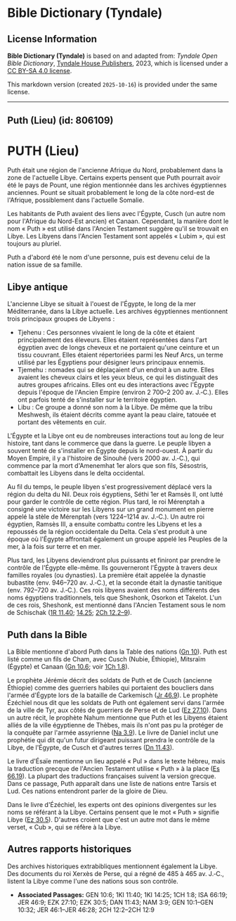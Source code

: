 # Bible Dictionary (Tyndale)

## License Information

**Bible Dictionary (Tyndale)** is based on and adapted from: _Tyndale Open Bible Dictionary_, [Tyndale House Publishers](https://tyndaleopenresources.com/), 2023, which is licensed under a [CC BY-SA 4.0 license](https://creativecommons.org/licenses/by-sa/4.0/legalcode.en).

This markdown version (created `2025-10-16`) is provided under the same license.



--------------------------------

## Puth (Lieu) (id: 806109)

PUTH (Lieu)
===========

Puth était une région de l'ancienne Afrique du Nord, probablement dans la zone de l'actuelle Libye. Certains experts pensent que Puth pourrait avoir été le pays de Pount, une région mentionnée dans les archives égyptiennes anciennes. Pount se situait probablement le long de la côte nord\-est de l'Afrique, possiblement dans l'actuelle Somalie.

Les habitants de Puth avaient des liens avec l'Égypte, Cusch (un autre nom pour l'Afrique du Nord\-Est ancien) et Canaan. Cependant, la manière dont le nom « Puth » est utilisé dans l'Ancien Testament suggère qu'il se trouvait en Libye. Les Libyens dans l'Ancien Testament sont appelés « Lubim », qui est toujours au pluriel.

Puth a d'abord été le nom d'une personne, puis est devenu celui de la nation issue de sa famille.

Libye antique
-------------

L'ancienne Libye se situait à l'ouest de l'Égypte, le long de la mer Méditerranée, dans la Libye actuelle. Les archives égyptiennes mentionnent trois principaux groupes de Libyens :

* Tjehenu : Ces personnes vivaient le long de la côte et étaient principalement des éleveurs. Elles étaient représentées dans l'art égyptien avec de longs cheveux et ne portaient qu'une ceinture et un tissu couvrant. Elles étaient répertoriées parmi les Neuf Arcs, un terme utilisé par les Égyptiens pour désigner leurs principaux ennemis.
* Tjemehu : nomades qui se déplaçaient d'un endroit à un autre. Elles avaient les cheveux clairs et les yeux bleus, ce qui les distinguait des autres groupes africains. Elles ont eu des interactions avec l'Égypte depuis l'époque de l'Ancien Empire (environ 2 700–2 200 av. J.‑C.). Elles ont parfois tenté de s'installer sur le territoire égyptien.
* Libu : Ce groupe a donné son nom à la Libye. De même que la tribu Meshwesh, ils étaient décrits comme ayant la peau claire, tatouée et portant des vêtements en cuir.

L'Égypte et la Libye ont eu de nombreuses interactions tout au long de leur histoire, tant dans le commerce que dans la guerre. Le peuple libyen a souvent tenté de s'installer en Égypte depuis le nord\-ouest. À partir du Moyen Empire, il y a l'histoire de Sinouhé (vers 2000 av. J.‑C.), qui commence par la mort d'Amenemhat 1er alors que son fils, Sésostris, combattait les Libyens dans le delta occidental.

Au fil du temps, le peuple libyen s'est progressivement déplacé vers la région du delta du Nil. Deux rois égyptiens, Séthi 1er et Ramsès II, ont lutté pour garder le contrôle de cette région. Plus tard, le roi Mérenptah a consigné une victoire sur les Libyens sur un grand monument en pierre appelé la stèle de Mérenptah (vers 1224–1214 av. J.‑C.). Un autre roi égyptien, Ramsès III, a ensuite combattu contre les Libyens et les a repoussés de la région occidentale du Delta. Cela s'est produit à une époque où l'Égypte affrontait également un groupe appelé les Peuples de la mer, à la fois sur terre et en mer.

Plus tard, les Libyens deviendront plus puissants et finiront par prendre le contrôle de l'Égypte elle\-même. Ils gouverneront l'Égypte à travers deux familles royales (ou dynasties). La première était appelée la dynastie bubastite (env. 946–720 av. J.‑C.), et la seconde était la dynastie tanitique (env. 792–720 av. J.‑C.). Ces rois libyens avaient des noms différents des noms égyptiens traditionnels, tels que Sheshonk, Osorkon et Takelot. L'un de ces rois, Sheshonk, est mentionné dans l'Ancien Testament sous le nom de Schischak ([1R 11\.40](https://ref.ly/1Kgs11:40); [14\.25](https://ref.ly/1Kgs14:25); [2Ch 12\.2–9](https://ref.ly/2Chr12:2-2Chr12:9)).

Puth dans la Bible
------------------

La Bible mentionne d'abord Puth dans la Table des nations ([Gn 10](https://ref.ly/Gen10:1-Gen10:32)). Puth est listé comme un fils de Cham, avec Cusch (Nubie, Éthiopie), Mitsraïm (Égypte) et Canaan ([Gn 10\.6](https://ref.ly/Gen10:6); voir [1Ch 1\.8](https://ref.ly/1Chr1:8)).

Le prophète Jérémie décrit des soldats de Puth et de Cusch (ancienne Éthiopie) comme des guerriers habiles qui portaient des boucliers dans l'armée d'Égypte lors de la bataille de Carkemisch ([Jr 46\.9](https://ref.ly/Jer46:9)). Le prophète Ézéchiel nous dit que les soldats de Puth ont également servi dans l'armée de la ville de Tyr, aux côtés de guerriers de Perse et de Lud ([Ez 27\.10](https://ref.ly/Ezek27:10)). Dans un autre récit, le prophète Nahum mentionne que Puth et les Libyens étaient alliés de la ville égyptienne de Thèbes, mais ils n'ont pas pu la protéger de la conquête par l'armée assyrienne ([Na 3\.9](https://ref.ly/Nah3:9)). Le livre de Daniel inclut une prophétie qui dit qu'un futur dirigeant puissant prendra le contrôle de la Libye, de l'Égypte, de Cusch et d'autres terres ([Dn 11\.43](https://ref.ly/Dan11:43)).

Le livre d'Ésaïe mentionne un lieu appelé « Pul » dans le texte hébreu, mais la traduction grecque de l'Ancien Testament utilise « Puth » à la place ([Es 66\.19](https://ref.ly/Isa66:19)). La plupart des traductions françaises suivent la version grecque. Dans ce passage, Puth apparaît dans une liste de nations entre Tarsis et Lud. Ces nations entendront parler de la gloire de Dieu.

Dans le livre d'Ézéchiel, les experts ont des opinions divergentes sur les noms se référant à la Libye. Certains pensent que le mot « Puth » signifie Libye ([Ez 30\.5](https://ref.ly/Ezek30:5)). D'autres croient que c'est un autre mot dans le même verset, « Cub », qui se réfère à la Libye.

Autres rapports historiques
---------------------------

Des archives historiques extrabibliques mentionnent également la Libye. Des documents du roi Xerxès de Perse, qui a régné de 485 à 465 av. J.‑C., listent la Libye comme l'une des nations sous son contrôle.

* **Associated Passages:** GEN 10:6; 1KI 11:40; 1KI 14:25; 1CH 1:8; ISA 66:19; JER 46:9; EZK 27:10; EZK 30:5; DAN 11:43; NAM 3:9; GEN 10:1–GEN 10:32; JER 46:1–JER 46:28; 2CH 12:2–2CH 12:9

